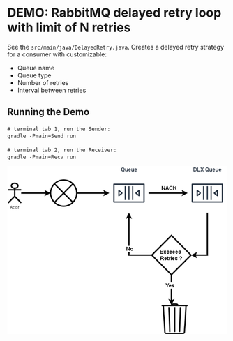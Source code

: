 # DEMO: RabbitMQ delayed retry loop with limit of N retries

See the `src/main/java/DelayedRetry.java`.
Creates a delayed retry strategy for a consumer with customizable:
- Queue name
- Queue type
- Number of retries
- Interval between retries
## Running the Demo

```shell
# terminal tab 1, run the Sender:
gradle -Pmain=Send run

# terminal tab 2, run the Receiver:
gradle -Pmain=Recv run

```

![Retry Loop](image.png)